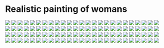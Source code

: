 # Realistic painting of womans

![](.gitbook/assets/WOMAN_OilPainting1.jpg)
![](.gitbook/assets/WOMAN_OilPainting2.jpg)
![](.gitbook/assets/WOMAN_OilPainting3.jpg)
![](.gitbook/assets/WOMAN_OilPainting4.jpg)
![](.gitbook/assets/WOMAN_OilPainting5.jpg)
![](.gitbook/assets/WOMAN_OilPainting6.jpg)
![](.gitbook/assets/WOMAN_OilPainting7.jpg)
![](.gitbook/assets/WOMAN_OilPainting8.jpg)
![](.gitbook/assets/WOMAN_OilPainting9.jpg)
![](.gitbook/assets/WOMAN_OilPainting10.jpg)
![](.gitbook/assets/WOMAN_OilPainting11.jpg)
![](.gitbook/assets/WOMAN_OilPainting12.jpg)
![](.gitbook/assets/WOMAN_OilPainting13.jpg)
![](.gitbook/assets/WOMAN_OilPainting14.jpg)
![](.gitbook/assets/WOMAN_OilPainting15.jpg)
![](.gitbook/assets/WOMAN_OilPainting16.jpg)
![](.gitbook/assets/WOMAN_OilPainting17.jpg)
![](.gitbook/assets/WOMAN_OilPainting18.jpg)
![](.gitbook/assets/WOMAN_OilPainting19.jpg)
![](.gitbook/assets/WOMAN_OilPainting20.jpg)
![](.gitbook/assets/WOMAN_OilPainting21.jpg)
![](.gitbook/assets/WOMAN_OilPainting22.jpg)
![](.gitbook/assets/WOMAN_OilPainting23.jpg)
![](.gitbook/assets/WOMAN_OilPainting24.jpg)
![](.gitbook/assets/WOMAN_OilPainting25.jpg)
![](.gitbook/assets/WOMAN_OilPainting26.jpg)
![](.gitbook/assets/WOMAN_OilPainting27.jpg)
![](.gitbook/assets/WOMAN_OilPainting28.jpg)
![](.gitbook/assets/WOMAN_OilPainting29.jpg)
![](.gitbook/assets/WOMAN_OilPainting30.jpg)
![](.gitbook/assets/WOMAN_OilPainting31.jpg)
![](.gitbook/assets/WOMAN_OilPainting32.jpg)
![](.gitbook/assets/WOMAN_OilPainting33.jpg)
![](.gitbook/assets/WOMAN_OilPainting34.jpg)
![](.gitbook/assets/WOMAN_OilPainting35.jpg)
![](.gitbook/assets/WOMAN_OilPainting36.jpg)
![](.gitbook/assets/WOMAN_OilPainting37.jpg)
![](.gitbook/assets/WOMAN_OilPainting38.jpg)
![](.gitbook/assets/WOMAN_OilPainting39.jpg)
![](.gitbook/assets/WOMAN_OilPainting40.jpg)
![](.gitbook/assets/WOMAN_OilPainting41.jpg)
![](.gitbook/assets/WOMAN_OilPainting42.jpg)
![](.gitbook/assets/WOMAN_OilPainting43.jpg)
![](.gitbook/assets/WOMAN_OilPainting44.jpg)
![](.gitbook/assets/WOMAN_OilPainting45.jpg)
![](.gitbook/assets/WOMAN_OilPainting46.jpg)
![](.gitbook/assets/WOMAN_OilPainting47.jpg)
![](.gitbook/assets/WOMAN_OilPainting48.jpg)
![](.gitbook/assets/WOMAN_OilPainting49.jpg)
![](.gitbook/assets/WOMAN_OilPainting50.jpg)
![](.gitbook/assets/WOMAN_OilPainting51.jpg)
![](.gitbook/assets/WOMAN_OilPainting52.jpg)
![](.gitbook/assets/WOMAN_OilPainting53.jpg)
![](.gitbook/assets/WOMAN_OilPainting54.jpg)
![](.gitbook/assets/WOMAN_OilPainting55.jpg)
![](.gitbook/assets/WOMAN_OilPainting56.jpg)
![](.gitbook/assets/WOMAN_OilPainting57.jpg)
![](.gitbook/assets/WOMAN_OilPainting58.jpg)
![](.gitbook/assets/WOMAN_OilPainting59.jpg)
![](.gitbook/assets/WOMAN_OilPainting60.jpg)
![](.gitbook/assets/WOMAN_OilPainting61.jpg)
![](.gitbook/assets/WOMAN_OilPainting62.jpg)
![](.gitbook/assets/WOMAN_OilPainting63.jpg)
![](.gitbook/assets/WOMAN_OilPainting64.jpg)
![](.gitbook/assets/WOMAN_OilPainting65.jpg)
![](.gitbook/assets/WOMAN_OilPainting66.jpg)
![](.gitbook/assets/WOMAN_OilPainting67.jpg)
![](.gitbook/assets/WOMAN_OilPainting68.jpg)
![](.gitbook/assets/WOMAN_OilPainting69.jpg)
![](.gitbook/assets/WOMAN_OilPainting70.jpg)
![](.gitbook/assets/WOMAN_OilPainting71.jpg)
![](.gitbook/assets/WOMAN_OilPainting72.jpg)
![](.gitbook/assets/WOMAN_OilPainting73.jpg)
![](.gitbook/assets/WOMAN_OilPainting74.jpg)
![](.gitbook/assets/WOMAN_OilPainting75.jpg)
![](.gitbook/assets/WOMAN_OilPainting76.jpg)
![](.gitbook/assets/WOMAN_OilPainting77.jpg)
![](.gitbook/assets/WOMAN_OilPainting78.jpg)
![](.gitbook/assets/WOMAN_OilPainting79.jpg)
![](.gitbook/assets/WOMAN_OilPainting80.jpg)
![](.gitbook/assets/WOMAN_OilPainting81.jpg)
![](.gitbook/assets/WOMAN_OilPainting82.jpg)
![](.gitbook/assets/WOMAN_OilPainting83.jpg)
![](.gitbook/assets/WOMAN_OilPainting84.jpg)
![](.gitbook/assets/WOMAN_OilPainting85.jpg)
![](.gitbook/assets/WOMAN_OilPainting86.jpg)
![](.gitbook/assets/WOMAN_OilPainting87.jpg)
![](.gitbook/assets/WOMAN_OilPainting88.jpg)
![](.gitbook/assets/WOMAN_OilPainting89.jpg)
![](.gitbook/assets/WOMAN_OilPainting90.jpg)
![](.gitbook/assets/WOMAN_OilPainting91.jpg)
![](.gitbook/assets/WOMAN_OilPainting92.jpg)
![](.gitbook/assets/WOMAN_OilPainting93.jpg)
![](.gitbook/assets/WOMAN_OilPainting94.jpg)
![](.gitbook/assets/WOMAN_OilPainting95.jpg)
![](.gitbook/assets/WOMAN_OilPainting96.jpg)
![](.gitbook/assets/WOMAN_OilPainting97.jpg)
![](.gitbook/assets/WOMAN_OilPainting98.jpg)
![](.gitbook/assets/WOMAN_OilPainting99.jpg)
![](.gitbook/assets/WOMAN_OilPainting100.jpg)
